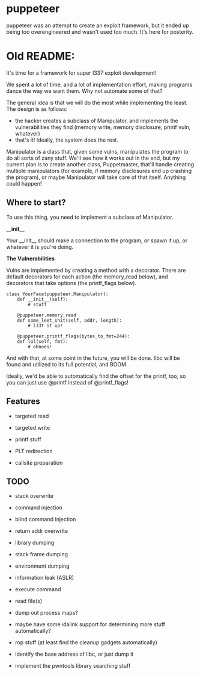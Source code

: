 # puppeteer

puppeteer was an attempt to create an exploit framework, but it ended up being too overengineered and wasn't used too much. It's here for posterity.

# Old README:


It's time for a framework for super l337 exploit development!

We spent a lot of time, and a lot of implementation effort, making programs dance the way we want them. Why not automate some of that?

The general idea is that we will do the most while implementing the least. The design is as follows:

- the hacker creates a subclass of Manipulator, and implements the vulnerabilities they find (memory write, memory disclosure, printf vuln, whatever)
- that's it! Ideally, the system does the rest.

Manipulator is a class that, given some vulns, manipulates the program to do all sorts of zany stuff. We'll see how it works out in the end, but my current plan is to create another class, Puppetmaster, that'll handle creating multiple manipulators (for example, if memory disclosures end up crashing the program), or maybe Manipulator will take care of that itself. Anything could happen!

## Where to start?

To use this thing, you need to implement a subclass of Manipulator.

**\_\_init\_\_**

Your \_\_init\_\_ should make a connection to the program, or spawn it up, or whatever it is you're doing.

**The Vulnerabilities**

Vulns are implemented by creating a method with a decorator. There are default decorators for each action (the memory\_read below), and decorators that take options (the printf\_flags below).

	class YourFace(puppeteer.Manipulator):
		def __init__(self):
			# stuff

		@puppeteer.memory_read
		def some_leet_shit(self, addr, length):
			# l33t it up!

		@puppeteer.printf_flags(bytes_to_fmt=244):
		def lol(self, fmt):
			# ohnoes!

And with that, at some point in the future, you will be done. libc will be found and utilized to its full potential, and BOOM.

Ideally, we'd be able to automatically find the offset for the printf, too, so you can just use @printf instead of @printf\_flags!

## Features

- targeted read
- targeted write
- printf stuff

- PLT redirection
- callsite preparation

## TODO

- stack overwrite
- command injection
- blind command injection

- return addr overwrite
- library dumping
- stack frame dumping
- environment dumping
- information leak (ASLR)
- execute command
- read file(s)
- dump out process maps?

- maybe have some idalink support for determining more stuff automatically?
- rop stuff (at least find the cleanup gadgets automatically)
- identify the base address of libc, or just dump it
- implement the pwntools library searching stuff
